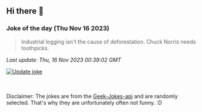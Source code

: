 ## Hi there 👋

### Joke of the day (Thu Nov 16 2023)
<!-- joke -->
>Industrial logging isn't the cause of deforestation. Chuck Norris needs toothpicks.
<!-- /joke -->

*Last update: Thu, 16 Nov 2023 00:39:02 GMT*

[![Update joke](https://github.com/nclskfm/nclskfm/actions/workflows/joke.yml/badge.svg)](https://github.com/nclskfm/nclskfm/actions/workflows/joke.yml)

<br><br>
Disclaimer: The jokes are from the [Geek-Jokes-api](https://github.com/sameerkumar18/geek-joke-api) and are randomly selected. That's why they are unfortunately often not funny. :D
